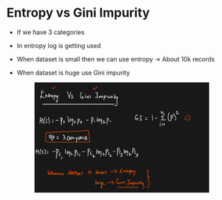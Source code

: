 # Entropy vs Gini Impurity

* If we have 3 categories
* In entropy log is getting used
* When dataset is small then we can use entropy -> About 10k records
*   When dataset is huge use Gini impurity

    <figure><img src="../../.gitbook/assets/image (25).png" alt=""><figcaption></figcaption></figure>

